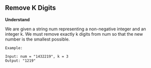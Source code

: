 ## Remove K Digits
**Understand**

We are given a string num representing a non-negative integer and an integer k. We must remove exactly k digits from num so that the new number is the smallest possible.
```
Example:

Input: num = "1432219", k = 3
Output: "1219"
```